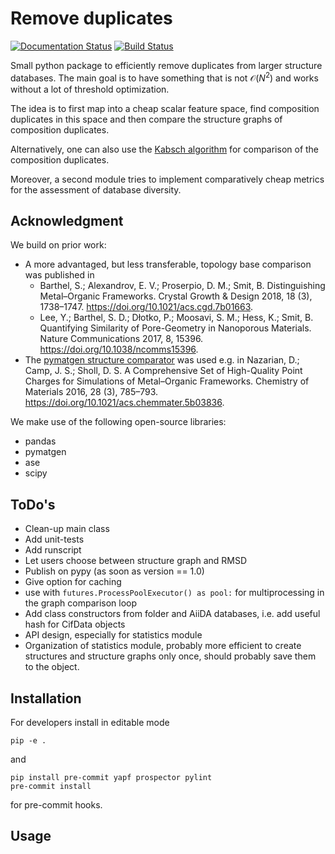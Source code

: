 # Remove duplicates

[![Documentation Status](https://readthedocs.org/projects/structure-comp/badge/?version=latest)](https://structure-comp.readthedocs.io/en/latest/?badge=latest)
[![Build Status](https://travis-ci.com/kjappelbaum/structure_comp.svg?branch=master)](https://travis-ci.com/kjappelbaum/structure_comp)

Small python package to efficiently remove duplicates from larger 
structure databases. The main goal is to have something that is not $\mathcal{O}(N^2)$ 
and works without a lot of threshold optimization. 

The idea is to first map into a cheap scalar feature space, find composition duplicates
in this space and then compare the structure graphs of composition duplicates. 

Alternatively, one can also use the [Kabsch algorithm](https://en.wikipedia.org/wiki/Kabsch_algorithm) for comparison of the composition duplicates.

Moreover, a second module tries to implement comparatively cheap metrics for the assessment of database diversity. 

## Acknowledgment
We build on prior work:

* A more advantaged, but less transferable, topology base comparison was published in 
    * Barthel, S.; Alexandrov, E. V.; Proserpio, D. M.; Smit, B. Distinguishing Metal–Organic Frameworks. Crystal Growth & Design 2018, 18 (3), 1738–1747. https://doi.org/10.1021/acs.cgd.7b01663.
    * Lee, Y.; Barthel, S. D.; Dłotko, P.; Moosavi, S. M.; Hess, K.; Smit, B. Quantifying Similarity of Pore-Geometry in Nanoporous Materials. Nature Communications 2017, 8, 15396. https://doi.org/10.1038/ncomms15396.
* The [pymatgen structure comparator](http://pymatgen.org/_modules/pymatgen/analysis/structure_matcher.html) was used e.g.  in Nazarian, D.; Camp, J. S.; Sholl, D. S. A Comprehensive Set of High-Quality Point Charges for Simulations of Metal–Organic Frameworks. Chemistry of Materials 2016, 28 (3), 785–793. https://doi.org/10.1021/acs.chemmater.5b03836.

We make use of the following open-source libraries:
* pandas
* pymatgen 
* ase 
* scipy 

## ToDo's
* Clean-up main class
* Add unit-tests
* Add runscript
* Let users choose between structure graph and RMSD
* Publish on pypy (as soon as version == 1.0)
* Give option for caching
* use with `futures.ProcessPoolExecutor() as pool:` for multiprocessing in 
the graph comparison loop 
* Add class constructors from folder and AiiDA databases, i.e. add useful hash for CifData objects
* API design, especially for statistics module
* Organization of statistics module, probably more efficient to create structures and structure graphs only once, 
should probably save them to the object. 

## Installation
For developers install in editable mode

    pip -e . 
    
and 

    pip install pre-commit yapf prospector pylint
    pre-commit install
    
for pre-commit hooks. 

## Usage 



